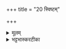 +++
title = "20 स्विष्टम्"

+++
<details><summary>मूलम्</summary>

स्वि॑ष्टम्


</details>

<details><summary>भट्टभास्करटीका</summary>

- मन्त्रः स्वि॑ष्टमग्ने अ॒भि तत्पृ॑णाहि ।
विश्वा॑ देव॒ पृत॑ना अ॒भिष्य ।  
उ॒रुन्न॒ᳶ पन्था᳚म्प्रदि॒शन्विभा॑हि ।
ज्योति॑ष्मद्धेह्य॒जर॑न्न॒ आयुः॑ ।

  - टीका  स्विष्टमग्न इति ॥ हे! आग्ने! स्विष्टं सम्यगिष्टं तत् अभिपृणाहि आभिमुख्येन पूरय पालय वा । 'सेर्ह्यपिच्च' इत्यस्य 'वा छन्दसि' इति बाधितत्वात् ङित्त्वाभावः । हे! देव! विश्वाः पृतनाः संग्रामान् अभिष्य आभिमुख्येनान्तं गमय । स्यतेः लोटि हिलोपे 'विभाषा' इति निघाताभावः । अस्मभ्यं च उरुं विशिष्टं प्रसिद्धं पन्थां पन्थानं मार्गं प्रदिशन् ददत् विभाहि विशेषेण संदीप्यस्व । किं च ज्योतिष्मत् उज्ज्वलं लोकपूजितं अजरं अजय्यं आयुः अस्मज्जीवितं वा अस्मभ्यं धेहि देहि ॥

इति ब्राह्मणे तृतीयाष्टके प्रथमे तृतीयोऽनुवाकः ॥  
</details>

